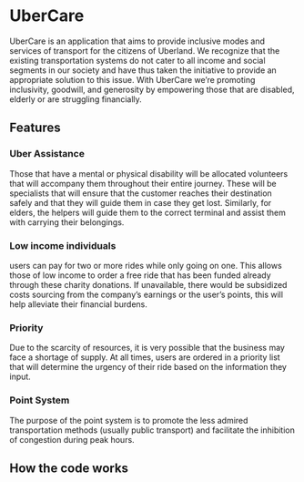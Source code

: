 # UberCare
UberCare is an application that aims to provide inclusive modes and services of transport for the citizens of Uberland. We recognize that the existing transportation systems do not cater to all income and social segments in our society and have thus taken the initiative to provide an appropriate solution to this issue. With UberCare we’re promoting inclusivity, goodwill, and generosity by empowering those that are disabled, elderly or are struggling financially.  

## Features
### Uber Assistance
Those that have a mental or physical disability will be allocated volunteers that will accompany them throughout their entire journey. These will be specialists that will ensure that the customer reaches their destination safely and that they will guide them in case they get lost. Similarly, for elders, the helpers will guide them to the correct terminal and assist them with carrying their belongings.

### Low income individuals
users can pay for two or more rides while only going on one. This allows those of low income to order a free ride that has been funded already through these charity donations. If unavailable, there would be subsidized costs sourcing from the company’s earnings or the user’s points, this will help alleviate their financial burdens.

### Priority
Due to the scarcity of resources, it is very possible that the business may face a shortage of supply. At all times, users are ordered in a priority list that will determine the urgency of their ride based on the information they input.

### Point System
The purpose of the point system is to promote the less admired transportation methods (usually public transport) and facilitate the inhibition of congestion during peak hours.


## How the code works

